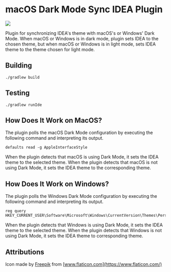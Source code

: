 # macOS Dark Mode Sync IDEA Plugin

![](https://github.com/gilday/dark-mode-sync-plugin/workflows/Build%20and%20Test/badge.svg)

Plugin for synchronizing IDEA's theme with macOS's or Windows' Dark Mode. When macOS or Windows is in
dark mode, plugin sets IDEA to the chosen theme, but when macOS or Windows is in light mode, sets
IDEA theme to the theme chosen for light mode.

## Building

    ./gradlew build

## Testing

    ./gradlew runIde

## How Does It Work on MacOS?

The plugin polls the macOS Dark Mode configuration by executing the following
command and interpreting its output.

    defaults read -g AppleInterfaceStyle

When the plugin detects that macOS is using Dark Mode, it sets the IDEA theme to
the selected theme. When the plugin detects that macOS is not using Dark Mode, it sets
the IDEA theme to the corresponding theme.

## How Does It Work on Windows?

The plugin polls the Windows Dark Mode configuration by executing the following
command and interpreting its output.

    reg query HKEY_CURRENT_USER\Software\Microsoft\Windows\CurrentVersion\Themes\Personalize\AppsUseLightTheme

When the plugin detects that Windows is using Dark Mode, it sets the IDEA theme to
the selected theme. When the plugin detects that Windows is not using Dark Mode, it sets
the IDEA theme to corresponding theme.

## Attributions

Icon made by [Freepik](https://www.flaticon.com/authors/freepik) from [www.flaticon.com](https://www.flaticon.com/)
